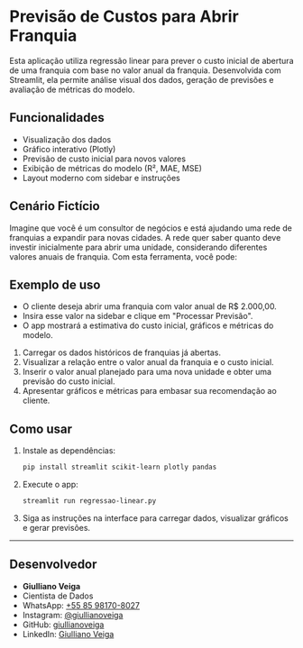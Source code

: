 # Previsão de Custos para Abrir Franquia

Esta aplicação utiliza regressão linear para prever o custo inicial de abertura de uma franquia com base no valor anual da franquia. Desenvolvida com Streamlit, ela permite análise visual dos dados, geração de previsões e avaliação de métricas do modelo.

## Funcionalidades
- Visualização dos dados
- Gráfico interativo (Plotly)
- Previsão de custo inicial para novos valores
- Exibição de métricas do modelo (R², MAE, MSE)
- Layout moderno com sidebar e instruções

## Cenário Fictício

Imagine que você é um consultor de negócios e está ajudando uma rede de franquias a expandir para novas cidades. A rede quer saber quanto deve investir inicialmente para abrir uma unidade, considerando diferentes valores anuais de franquia. Com esta ferramenta, você pode:

## Exemplo de uso

- O cliente deseja abrir uma franquia com valor anual de R$ 2.000,00.
- Insira esse valor na sidebar e clique em "Processar Previsão".
- O app mostrará a estimativa do custo inicial, gráficos e métricas do modelo.

1. Carregar os dados históricos de franquias já abertas.
2. Visualizar a relação entre o valor anual da franquia e o custo inicial.
3. Inserir o valor anual planejado para uma nova unidade e obter uma previsão do custo inicial.
4. Apresentar gráficos e métricas para embasar sua recomendação ao cliente.

## Como usar

1. Instale as dependências:
   ```bash
   pip install streamlit scikit-learn plotly pandas
   ```
2. Execute o app:
   ```bash
   streamlit run regressao-linear.py
   ```
3. Siga as instruções na interface para carregar dados, visualizar gráficos e gerar previsões.

---

## Desenvolvedor

- **Giulliano Veiga**
- Cientista de Dados
- WhatsApp: [+55 85 98170-8027](https://wa.me/5585981708027)
- Instagram: [@giullianoveiga](https://instagram.com/giullianoveiga)
- GitHub: [giullianoveiga](https://github.com/giullianoveiga)
- LinkedIn: [Giulliano Veiga](https://www.linkedin.com/in/giulliano-veiga/)